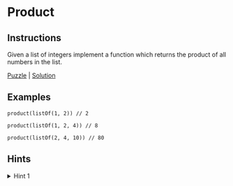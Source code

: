 # Product

## Instructions

Given a list of integers implement a function which returns the product of all numbers in the list.

[Puzzle](Product.kt) | [Solution](ProductSolution.kt)

## Examples

```
product(listOf(1, 2)) // 2

product(listOf(1, 2, 4)) // 8

product(listOf(2, 4, 10)) // 80
```

## Hints

<details>
<summary>Hint 1</summary>
You can user recursion
</details>

